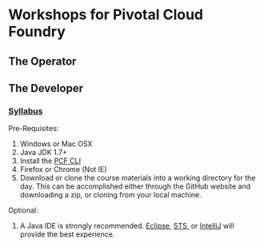 # Workshops for Pivotal Cloud Foundry

## The Operator
## The Developer

### **[Syllabus](syllabus.adoc)**

Pre-Requisites:

1. Windows or Mac OSX 
2. Java JDK 1.7+
3. Install the [PCF CLI](https://apps.pcf14.cloud.fe.pivotal.io/tools)
4. Firefox or Chrome (Not IE)
5. Download or clone the course materials into a working directory for the day.  This can be accomplished either through the GitHub website and downloading a zip, or cloning from your local machine.

Optional:
 
1.  A Java IDE is strongly recommended.  [Eclipse](https://eclipse.org/downloads/), [STS](https://spring.io/tools/sts/all), or [IntelliJ](https://www.jetbrains.com/idea/download/) will provide the best experience.

